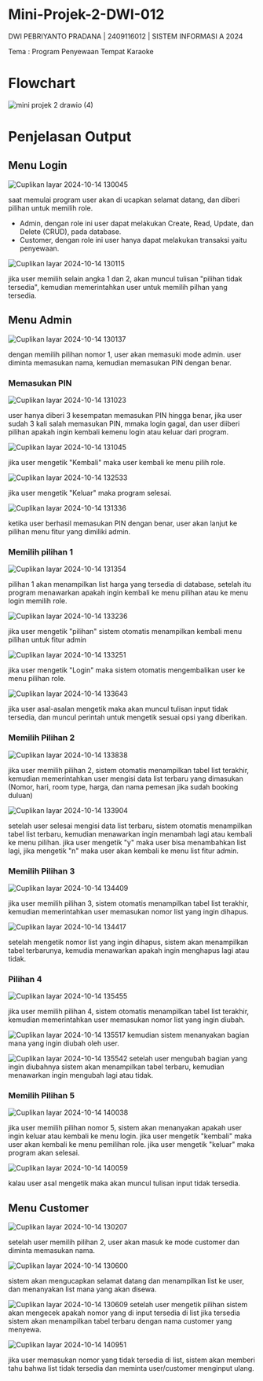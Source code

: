 # Mini-Projek-2-DWI-012
DWI PEBRIYANTO PRADANA | 2409116012 | SISTEM INFORMASI A 2024

Tema : Program Penyewaan Tempat Karaoke

# Flowchart
![mini projek 2 drawio (4)](https://github.com/user-attachments/assets/941d501e-a5fb-43e9-973e-765c2300f88a)

# Penjelasan Output
## Menu Login
![Cuplikan layar 2024-10-14 130045](https://github.com/user-attachments/assets/cdb40433-5164-4535-b44e-07cb373e0d41)

saat memulai program user akan di ucapkan selamat datang, dan diberi pilihan untuk memilih role.
- Admin, dengan role ini user dapat melakukan Create, Read, Update, dan Delete (CRUD), pada database.
- Customer, dengan role ini user hanya dapat melakukan transaksi yaitu penyewaan.

![Cuplikan layar 2024-10-14 130115](https://github.com/user-attachments/assets/fc702bdc-1914-47a5-a5fe-9b59399c7983)

jika user memilih selain angka 1 dan 2, akan muncul tulisan "pilihan tidak tersedia", kemudian memerintahkan user untuk memilih pilhan yang tersedia.

## Menu Admin
![Cuplikan layar 2024-10-14 130137](https://github.com/user-attachments/assets/2e179774-59ce-433d-9b7c-b91d5ec4b7d2)


dengan memilih pilihan nomor 1, user akan memasuki mode admin. user diminta memasukan nama, kemudian memasukan PIN dengan benar.

### Memasukan PIN
![Cuplikan layar 2024-10-14 131023](https://github.com/user-attachments/assets/6eb53775-0746-4804-8484-f4da91559615)

user hanya diberi 3 kesempatan memasukan PIN hingga benar, jika user sudah 3 kali salah memasukan PIN, mmaka login gagal, dan user diiberi pilihan apakah ingin kembali kemenu login atau keluar dari program.

![Cuplikan layar 2024-10-14 131045](https://github.com/user-attachments/assets/adeff1fc-2402-457c-854e-8e3655051e76)

jika user mengetik "Kembali" maka user kembali ke menu pilih role.

![Cuplikan layar 2024-10-14 132533](https://github.com/user-attachments/assets/623a5431-ee7a-4407-9716-81763ec6587e)

jika user mengetik "Keluar" maka program selesai.

![Cuplikan layar 2024-10-14 131336](https://github.com/user-attachments/assets/2f5adb57-53e7-4357-b973-e4f62ad92865)

ketika user berhasil memasukan PIN dengan benar, user akan lanjut ke pilihan menu fitur yang dimiliki admin.

### Memilih pilihan 1
![Cuplikan layar 2024-10-14 131354](https://github.com/user-attachments/assets/ec462a37-a364-4a8f-a600-ac76038d80c4)

pilihan 1 akan menampilkan list harga yang tersedia di database, setelah itu program menawarkan apakah ingin kembali ke menu pilihan atau ke menu login memilih role.

![Cuplikan layar 2024-10-14 133236](https://github.com/user-attachments/assets/328ca0ec-4a55-4751-9468-3dc37bf4d6d5)

jika user mengetik "pilihan" sistem otomatis menampilkan kembali menu pilihan untuk fitur admin

![Cuplikan layar 2024-10-14 133251](https://github.com/user-attachments/assets/e6c46479-1c0d-46f8-83df-3c78630ba26e)

jika user mengetik "Login" maka sistem otomatis mengembalikan user ke menu pilihan role.

![Cuplikan layar 2024-10-14 133643](https://github.com/user-attachments/assets/a45b1647-a3d0-4e35-836f-a30c3c913392)

jika user asal-asalan mengetik maka akan muncul tulisan input tidak tersedia, dan muncul perintah untuk mengetik sesuai opsi yang diberikan.

### Memilih Pilihan 2
![Cuplikan layar 2024-10-14 133838](https://github.com/user-attachments/assets/d9ca29e9-7dcc-4da9-8619-3b8dca6bee65)

jika user memilih pilihan 2, sistem otomatis menampilkan tabel list terakhir, kemudian memerintahkan user mengisi data list terbaru yang dimasukan (Nomor, hari, room type, harga, dan nama pemesan jika sudah booking duluan)

![Cuplikan layar 2024-10-14 133904](https://github.com/user-attachments/assets/859ebeeb-2180-479f-9e90-354dbd0b6f86)

setelah user selesai mengisi data list terbaru, sistem otomatis menampilkan tabel list terbaru, kemudian menawarkan ingin menambah lagi atau kembali ke menu pilihan.
jika user mengetik "y" maka user bisa menambahkan list lagi, jika mengetik "n" maka user akan kembali ke menu list fitur admin.

### Memilih Pilihan 3
![Cuplikan layar 2024-10-14 134409](https://github.com/user-attachments/assets/bc9d3be5-ddad-495d-9213-de1d5af42ca5)

jika user memilih pilihan 3, sistem otomatis menampilkan tabel list terakhir, kemudian memerintahkan user memasukan nomor list yang ingin dihapus.

![Cuplikan layar 2024-10-14 134417](https://github.com/user-attachments/assets/ef14ba61-4db7-4bc1-bc05-16f92657bd61)

setelah mengetik nomor list yang ingin dihapus, sistem akan menampilkan tabel terbarunya, kemudia menawarkan apakah ingin menghapus lagi atau tidak.

### Pilihan 4
![Cuplikan layar 2024-10-14 135455](https://github.com/user-attachments/assets/05e87a56-826f-4050-96c7-e99d6a3e6aff)

jika user memilih pilihan 4, sistem otomatis menampilkan tabel list terakhir, kemudian memerintahkan user memasukan nomor list yang ingin diubah.

![Cuplikan layar 2024-10-14 135517](https://github.com/user-attachments/assets/83f1cdf7-ef16-4f8a-9aaf-64968b9c6433)
kemudian sistem menanyakan bagian mana yang ingin diubah oleh user.

![Cuplikan layar 2024-10-14 135542](https://github.com/user-attachments/assets/fc0c7ec5-26f8-47dc-9c32-e4a3ca9a51b2)
setelah user mengubah bagian yang ingin diubahnya sistem akan menampilkan tabel terbaru, kemudian menawarkan ingin mengubah lagi atau tidak.

### Memilih Pilihan 5
![Cuplikan layar 2024-10-14 140038](https://github.com/user-attachments/assets/d8562885-1e65-4b20-a06c-a207a9c572f3)

jika user memilih pilihan nomor 5, sistem akan menanyakan apakah user ingin keluar atau kembali ke menu login.
jika user mengetik "kembali" maka user akan kembali ke menu pemilihan role.
jika user mengetik "keluar" maka program akan selesai.

![Cuplikan layar 2024-10-14 140059](https://github.com/user-attachments/assets/c97cc19d-2b99-4b95-8ed3-0035602fe1ce)

kalau user asal mengetik maka akan muncul tulisan input tidak tersedia.

## Menu Customer
![Cuplikan layar 2024-10-14 130207](https://github.com/user-attachments/assets/8fe7f7c9-8129-46dd-b09d-f418f3daa88f)

setelah user memilih pilihan 2, user akan masuk ke mode customer dan diminta memasukan nama.

![Cuplikan layar 2024-10-14 130600](https://github.com/user-attachments/assets/220062f0-80ca-4d6a-8ad7-8ed896b040e6)

sistem akan mengucapkan selamat datang dan menampilkan list ke user, dan menanyakan list mana yang akan disewa.

![Cuplikan layar 2024-10-14 130609](https://github.com/user-attachments/assets/9de36646-63e9-47f9-85a6-bfe7eb002a8d)
setelah user mengetik pilihan sistem akan mengecek apakah nomor yang di input tersedia di list jika tersedia sistem akan menampilkan tabel terbaru dengan nama customer yang menyewa.

![Cuplikan layar 2024-10-14 140951](https://github.com/user-attachments/assets/f6e45607-0e78-4641-a31a-1c3a2e9dae6c)

jika user memasukan nomor yang tidak tersedia di list, sistem akan memberi tahu bahwa list tidak tersedia dan meminta user/customer menginput ulang.
